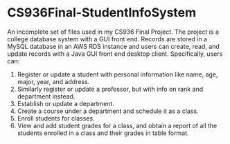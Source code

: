 # CS936Final-StudentInfoSystem
An incomplete set of files used in my CS936 Final Project. The project is a college database system with a GUI front end.
Records are stored in a MySQL database in an AWS RDS instance and users can create, read, and update records with a Java GUI front end desktop client.
Specifically, users can:<br/>
1. Register or update a student with personal information like name, age, major, year, and address.<br/>
2. Similarly register or update a professor, but with info on rank and department instead.<br/>
3. Establish or update a department.<br/>
4. Create a course under a department and schedule it as a class.<br/>
5. Enroll students for classes.<br/>
6. View and add student grades for a class, and obtain a report of all the students enrolled in a class and their grades in table format.<br/>
